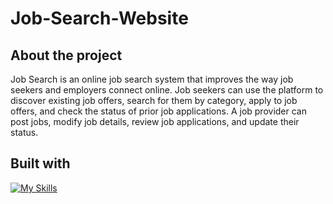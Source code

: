 # Job-Search-Website

## About the project
Job Search is an online job search system that improves the way job seekers and employers connect online.
Job seekers can use the platform to discover existing job offers, search for them by category, apply to job offers, and check the status of prior job applications. A job provider can post jobs, modify job details, review job applications, and update their status.

## Built with
[![My Skills](https://skillicons.dev/icons?i=html,css,php)](https://skillicons.dev)

